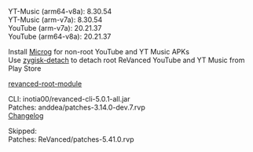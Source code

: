 YT-Music (arm64-v8a): 8.30.54  
YT-Music (arm-v7a): 8.30.54  
YouTube (arm-v7a): 20.21.37  
YouTube (arm64-v8a): 20.21.37  

Install [Microg](https://github.com/ReVanced/GmsCore/releases) for non-root YouTube and YT Music APKs  
Use [zygisk-detach](https://github.com/j-hc/zygisk-detach) to detach root ReVanced YouTube and YT Music from Play Store  

[revanced-root-module](https://github.com/Shourene/revanced-root-module)
  
CLI: inotia00/revanced-cli-5.0.1-all.jar  
Patches: anddea/patches-3.14.0-dev.7.rvp  
[Changelog](https://github.com/anddea/revanced-patches/releases/tag/v3.14.0-dev.7)  

Skipped:  
Patches: ReVanced/patches-5.41.0.rvp    
